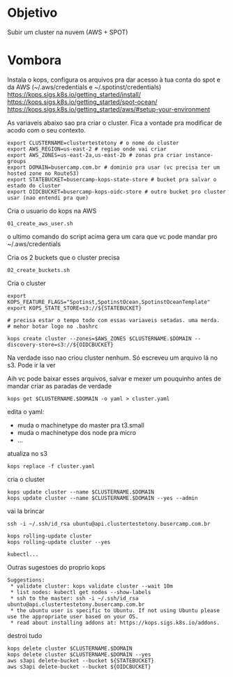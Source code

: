 # Objetivo
Subir um cluster na nuvem (AWS + SPOT)

# Vombora

Instala o kops, configura os arquivos pra dar acesso à tua conta do spot e da AWS (~/.aws/credentials e ~/.spotinst/credentials) 
https://kops.sigs.k8s.io/getting_started/install/
https://kops.sigs.k8s.io/getting_started/spot-ocean/
https://kops.sigs.k8s.io/getting_started/aws/#setup-your-environment

As variaveis abaixo sao pra criar o cluster.
Fica a vontade pra modificar de acodo com o seu contexto.

```
export CLUSTERNAME=clustertestetony # o nome do cluster
export AWS_REGION=us-east-2 # regiao onde vai criar
export AWS_ZONES=us-east-2a,us-east-2b # zonas pra criar instance-groups
export DOMAIN=busercamp.com.br # dominio pra usar (vc precisa ter um hosted zone no Route53)
export STATEBUCKET=busercamp-kops-state-store # bucket pra salvar o estado do cluster
export OIDCBUCKET=busercamp-kops-oidc-store # outro bucket pro cluster usar (nao entendi pra que)
```

Cria o usuario do kops na AWS

`01_create_aws_user.sh`

o ultimo comando do script acima gera um cara que vc pode mandar pro \~/.aws/credentials

Cria os 2 buckets que o cluster precisa

`02_create_buckets.sh`

Cria o cluster

```
export KOPS_FEATURE_FLAGS="Spotinst,SpotinstOcean,SpotinstOceanTemplate"
export KOPS_STATE_STORE=s3://${STATEBUCKET}

# precisa estar o tempo todo com essas variaveis setadas. uma merda.
# mehor botar logo no .bashrc

kops create cluster --zones=$AWS_ZONES $CLUSTERNAME.$DOMAIN --discovery-store=s3://${OIDCBUCKET}
```

Na verdade isso nao criou cluster nenhum. Só escreveu um arquivo lá no s3. Pode ir la ver

Aih vc pode baixar esses arquivos, salvar e mexer um pouquinho antes de mandar criar as paradas de verdade

```
kops get $CLUSTERNAME.$DOMAIN -o yaml > cluster.yaml
```

edita o yaml:
- muda o machinetype do master pra t3.small
- muda o machinetype dos node pra micro
- ...

atualiza no s3 

```
kops replace -f cluster.yaml
```

cria o cluster

```
kops update cluster --name $CLUSTERNAME.$DOMAIN
kops update cluster --name $CLUSTERNAME.$DOMAIN --yes --admin
```

vai la brincar

```
ssh -i ~/.ssh/id_rsa ubuntu@api.clustertestetony.busercamp.com.br

kops rolling-update cluster
kops rolling-update cluster --yes

kubectl...

```


Outras sugestoes do proprio kops

```
Suggestions:
 * validate cluster: kops validate cluster --wait 10m
 * list nodes: kubectl get nodes --show-labels
 * ssh to the master: ssh -i ~/.ssh/id_rsa ubuntu@api.clustertestetony.busercamp.com.br
 * the ubuntu user is specific to Ubuntu. If not using Ubuntu please use the appropriate user based on your OS.
 * read about installing addons at: https://kops.sigs.k8s.io/addons.

```

destroi tudo

```
kops delete cluster $CLUSTERNAME.$DOMAIN
kops delete cluster $CLUSTERNAME.$DOMAIN --yes
aws s3api delete-bucket --bucket ${STATEBUCKET}
aws s3api delete-bucket --bucket ${OIDCBUCKET}
```
